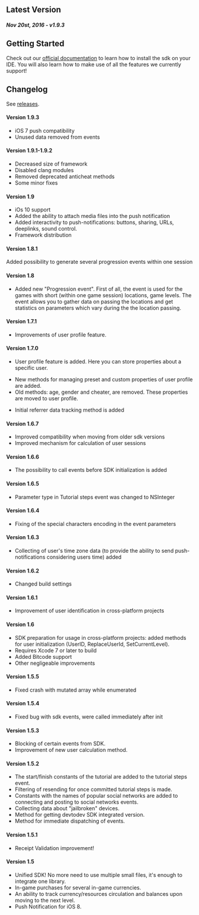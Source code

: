 Latest Version 
--------------
##### _Nov 20st, 2016_ - v1.9.3

Getting Started
---------------
Check out our [official documentation](https://www.devtodev.com/help/3/devtodev_sdk_for_ios_integration/) to learn how to install the sdk on your IDE. You will also learn how to make use of all the features we currently support!

Changelog
---------
See [releases](https://github.com/devtodev-analytics/ios-sdk/releases).

#### Version 1.9.3
*	iOS 7 push compatibility
*	Unused data removed from events

#### Version 1.9.1-1.9.2
*	Decreased size of framework
*	Disabled clang modules
*	Removed deprecated anticheat methods
*	Some minor fixes

#### Version 1.9
*	iOs 10 support 
*	Added the ability to attach media files into the push notification
*	Added interactivity to push-notifications: buttons, sharing, URLs, deeplinks, sound control.
*	Framework distribution

#### Version 1.8.1
Added possibility to generate several progression events within one session

#### Version 1.8
* Added new "Progression event". First of all, the event is used for the games with short (within one game session) locations, game levels. The event allows you to gather data on passing the locations and get statistics on parameters which vary during the the location passing.

#### Version 1.7.1
* Improvements of user profile feature.

#### Version 1.7.0
* User profile feature is added. Here you can store properties about a specific user.
 - New methods for managing preset and custom properties of user profile are added.
 - Old methods: age, gender and cheater, are removed. These properties are moved to user profile.
* Initial referrer data tracking method is added

#### Version 1.6.7
* Improved compatibility when moving from older sdk versions
* Improved mechanism for calculation of user sessions

#### Version 1.6.6
* The possibility to call events before SDK initialization is added 

#### Version 1.6.5
* Parameter type in Tutorial steps event was changed to NSInteger

#### Version 1.6.4
* Fixing of the special characters encoding in the event parameters

#### Version 1.6.3
* Collecting of user's time zone data (to provide the ability to send push-notifications considering users time) added 

#### Version 1.6.2
* Changed build settings

#### Version 1.6.1
* Improvement of user identification in cross-platform projects

#### Version 1.6
* SDK preparation for usage in cross-platform projects: added methods for user initialization (UserID, ReplaceUserId, SetCurrentLevel).
* Requires Xcode 7 or later to build
* Added Bitcode support
* Other negligeable improvements

#### Version 1.5.5 
* Fixed crash with mutated array while enumerated

#### Version 1.5.4
* Fixed bug with sdk events, were called immediately after init

#### Version 1.5.3
* Blocking of certain events from SDK.
* Improvement of new user calculation method.

#### Version 1.5.2
* The start/finish constants of the tutorial are added to the tutorial steps event.
* Filtering of resending for once committed tutorial steps is made.
* Constants with the names of popular social networks are added to connecting and posting to social networks events.
* Collecting data about "jailbroken" devices.
* Method for getting devtodev SDK integrated version.
* Method for immediate dispatching of events.

#### Version 1.5.1
* Receipt Validation improvement!

#### Version 1.5
* Unified SDK! No more need to use multiple small files, it's enough to integrate one library.
* In-game purchases for several in-game currencies.
* An ability to track currency/resources circulation and balances upon moving to the next level.
* Push Notification for iOS 8.
